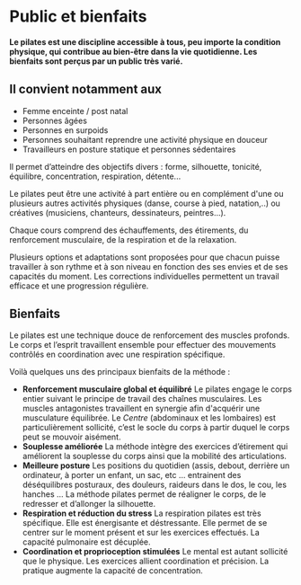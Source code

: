 # Public et bienfaits

#### Le pilates est une discipline accessible à tous, peu importe la condition physique, qui contribue au bien-être dans la vie quotidienne. Les bienfaits sont perçus par un public très varié.

## Il convient notamment aux

- Femme enceinte / post natal
- Personnes âgées
- Personnes en surpoids
- Personnes souhaitant reprendre une activité physique en douceur
- Travailleurs en posture statique et personnes sédentaires

Il permet d’atteindre des objectifs divers : forme, silhouette, tonicité, équilibre, concentration, respiration, détente...

Le pilates peut être une activité à part entière ou en complément d'une ou plusieurs autres activités physiques (danse, course à pied, natation,..) ou créatives (musiciens, chanteurs, dessinateurs, peintres...).

Chaque cours comprend des échauffements, des étirements, du renforcement musculaire, de la respiration et de la relaxation.

Plusieurs options et adaptations sont proposées pour que chacun puisse travailler à son rythme et à son niveau en fonction des ses envies et de ses capacités du moment. Les corrections individuelles permettent un travail efficace et une progression régulière.

## Bienfaits

Le pilates est une technique douce de renforcement des muscles profonds. Le corps et l’esprit travaillent ensemble pour effectuer des mouvements contrôlés en coordination avec une respiration spécifique.

Voilà quelques uns des principaux bienfaits de la méthode :

- **Renforcement musculaire global et équilibré**
  Le pilates engage le corps entier suivant le principe de travail des chaînes musculaires. Les muscles antagonistes travaillent en synergie afin d'acquérir une musculature équilibrée. Le _Centre_ (abdominaux et les lombaires) est particulièrement sollicité, c’est le socle du corps à partir duquel le corps peut se mouvoir aisément.
- **Souplesse améliorée**
  La méthode intègre des exercices d’étirement qui améliorent la souplesse du corps ainsi que la mobilité des articulations.
- **Meilleure posture**
  Les positions du quotidien (assis, debout, derrière un ordinateur, à porter un enfant, un sac, etc … entrainent des déséquilibres posturaux, des douleurs, raideurs dans le dos, le cou, les hanches …
  La méthode pilates permet de réaligner le corps, de le redresser et d’allonger la silhouette.
- **Respiration et réduction du stress**
  La respiration pilates est très spécifique. Elle est énergisante et déstressante. Elle permet de se centrer sur le moment présent et sur les exercices effectués. La capacité pulmonaire est décuplée.
- **Coordination et proprioception stimulées**
  Le mental est autant sollicité que le physique. Les exercices allient coordination et précision. La pratique augmente la capacité de concentration.
